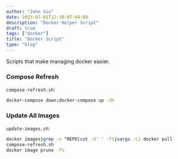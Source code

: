 ```yaml
---
author: "John Siu"
date: 2023-07-01T12:39:07-04:00
description: "Docker Helper Script"
draft: true
tags: ["docker"]
title: "Docker Script"
type: "blog"
---
```

Scripts that make managing docker easier.
<!--more-->

### Compose Refresh
`compose-refresh.sh`:
```sh
docker-compose down;docker-compose up -d%
```

### Update All Images
`update-images.sh`:
```sh
docker images|grep -v ^REPO|cut -d' ' -f1|xargs -L1 docker pull
compose-refresh.sh
docker image prune -f%
```
